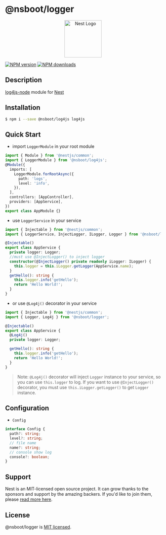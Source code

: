 # @nsboot/logger

<p align="center">
  <a href="http://nestjs.com/" target="blank"><img src="https://nestjs.com/img/logo-small.svg" width="120" alt="Nest Logo" /></a>
</p>

[![NPM version][npm-image]][npm-url]
[![NPM downloads][downloads-image]][downloads-url]

[npm-image]: https://img.shields.io/npm/v/@nsboot/log4js.svg?style=flat-square
[npm-url]: https://npmjs.org/package/@nsboot/log4js
[downloads-image]: https://img.shields.io/npm/dm/@nsboot/log4js.svg?style=flat-square
[downloads-url]: https://npmjs.org/package/@nsboot/log4js

## Description

[log4js-node](https://github.com/log4js-node/log4js-node) module for [Nest](https://github.com/nestjs/nest)

## Installation

```bash
$ npm i --save @nsboot/log4js log4js
```

## Quick Start

- import `LoggerModule` in your root module

```typescript
import { Module } from '@nestjs/common';
import { LoggerModule } from '@nsboot/log4js';
@Module({
  imports: [
    LoggerModule.forRootAsync({
      path: 'logs',
      level: 'info',
    }),
  ],
  controllers: [AppController],
  providers: [AppService],
})
export class AppModule {}
```

- use `LoggerService` in your service

```typescript
import { Injectable } from '@nestjs/common';
import { LoggerService, InjectLogger, ILogger, Logger } from '@nsboot/log4js';

@Injectable()
export class AppService {
  private logger: Logger;
  //must use @InjectLogger() to inject logger
  constructor(@InjectLogger() private readonly iLogger: ILogger) {
    this.logger = this.iLogger.getLogger(AppService.name);
  }
  getHello(): string {
    this.logger.info('getHello');
    return 'Hello World!';
  }
}
```

- or use `@Log4j()` decorator in your service

```typescript
import { Injectable } from '@nestjs/common';
import { Logger, Log4j } from '@nsboot/logger';

@Injectable()
export class AppService {
  @Log4j()
  private logger: Logger;

  getHello(): string {
    this.logger.info('getHello');
    return 'Hello World!';
  }
}
```

> Note: `@Log4j()` decorator will inject `Logger` instance to your service, so you can use `this.logger` to log.
> If you want to use `@InjectLogger()` decorator, you must use `this.iLogger.getLogger()` to get `Logger` instance.

## Configuration

- `Config`

```typescript
interface Config {
  path?: string;
  level?: string;
  // file name
  name?: string;
  // console show log
  console?: boolean;
}
```

## Support

Nest is an MIT-licensed open source project. It can grow thanks to the sponsors and support by the amazing backers. If you'd like to join them, please [read more here](https://docs.nestjs.com/support).

## License

@nsboot/logger is [MIT licensed](LICENSE).
